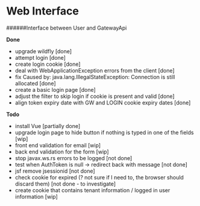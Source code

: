 # Web Interface
######Interface between User and GatewayApi

**Done**
- upgrade wildfly [done]
- attempt login [done]
- create login cookie [done]
- deal with WebApplicationException errors from the client [done]
- fix Caused by: java.lang.IllegalStateException: Connection is still allocated [done]
- create a basic login page [done]
- adjust the filter to skip login if cookie is present and valid [done]
- align token expiry date with GW and LOGIN cookie expiry dates [done]

**Todo**
- install Vue [partially done]
- upgrade login page to hide button if nothing is typed in one of the fields [wip]
- front end validation for email [wip]
- back end validation for the form [wip]
- stop javax.ws.rs errors to be logged [not done]
- test when AuthToken is null -> redirect back with message [not done]
- jsf remove jsessionid [not done]
- check cookie for expired (? not sure if I need to, the browser should discard them) [not done - to investigate]
- create cookie that contains tenant information / logged in user information [wip]